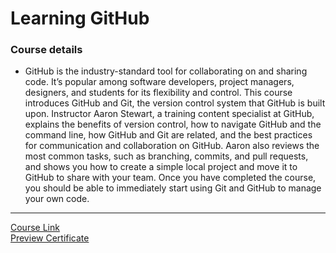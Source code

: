 # Learning GitHub
### Course details
- GitHub is the industry-standard tool for collaborating on and sharing code. It’s popular among software developers, project managers, designers, and students for its flexibility and control. This course introduces GitHub and Git, the version control system that GitHub is built upon. Instructor Aaron Stewart, a training content specialist at GitHub, explains the benefits of version control, how to navigate GitHub and the command line, how GitHub and Git are related, and the best practices for communication and collaboration on GitHub. Aaron also reviews the most common tasks, such as branching, commits, and pull requests, and shows you how to create a simple local project and move it to GitHub to share with your team. Once you have completed the course, you should be able to immediately start using Git and GitHub to manage your own code.

-------------------------------
[Course Link](https://www.linkedin.com/learning/learning-github)
<br>[Preview Certificate](https://drive.google.com/file/d/1fn9MQQn_DzR1o3qOgSc07-uO_XkEs6-V/view?usp=sharing)
